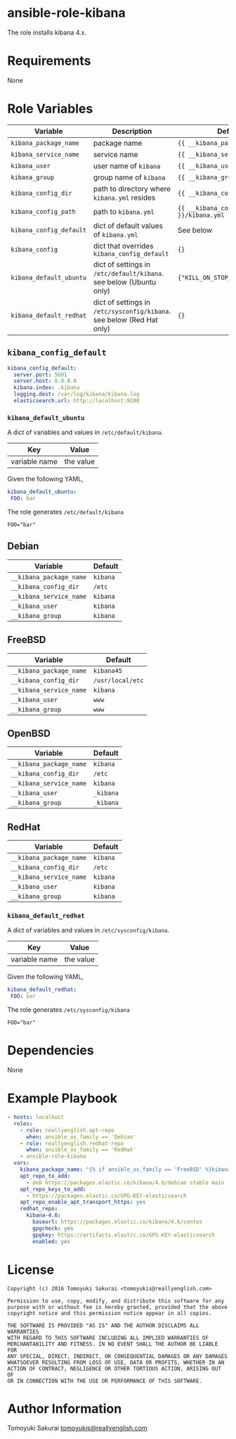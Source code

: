 # ansible-role-kibana

The role installs kibana 4.x.

# Requirements

None

# Role Variables

| Variable | Description | Default |
|----------|-------------|---------|
| `kibana_package_name` | package name | `{{ __kibana_package_name }}` |
| `kibana_service_name` | service name | `{{ __kibana_service_name }}` |
| `kibana_user` | user name of `kibana` | `{{ __kibana_user }}` |
| `kibana_group` | group name of `kibana` | `{{ __kibana_group }}` |
| `kibana_config_dir` | path to directory where `kibana.yml` resides | `{{ __kibana_config_dir }}` |
| `kibana_config_path` | path to `kibana.yml` | `{{ __kibana_config_dir }}/kibana.yml` |
| `kibana_config_default` | dict of default values of `kibana.yml` | See below |
| `kibana_config` | dict that overrides `kibana_config_default` | `{}` |
| `kibana_default_ubuntu` | dict of settings in `/etc/default/kibana`. see below (Ubuntu only) | `{"KILL_ON_STOP_TIMEOUT"=>"0"}` |
| `kibana_default_redhat` | dict of settings in `/etc/sysconfig/kibana`. see below (Red Hat only) | `{}` |

## `kibana_config_default`

```yaml
kibana_config_default:
  server.port: 5601
  server.host: 0.0.0.0
  kibana.index: .kibana
  logging.dest: /var/log/kibana/kibana.log
  elasticsearch.url: http://localhost:9200
```

### `kibana_default_ubuntu`

A dict of variables and values in `/etc/default/kibana`.

| Key | Value |
|-----|-------|
| variable name | the value |

Given the following YAML,

```yaml
kibana_default_ubuntu:
 FOO: bar
```

The role generates `/etc/default/kibana`

```
FOO="bar"
```

## Debian

| Variable | Default |
|----------|---------|
| `__kibana_package_name` | `kibana` |
| `__kibana_config_dir` | `/etc` |
| `__kibana_service_name` | `kibana` |
| `__kibana_user` | `kibana` |
| `__kibana_group` | `kibana` |

## FreeBSD

| Variable | Default |
|----------|---------|
| `__kibana_package_name` | `kibana45` |
| `__kibana_config_dir` | `/usr/local/etc` |
| `__kibana_service_name` | `kibana` |
| `__kibana_user` | `www` |
| `__kibana_group` | `www` |

## OpenBSD

| Variable | Default |
|----------|---------|
| `__kibana_package_name` | `kibana` |
| `__kibana_config_dir` | `/etc` |
| `__kibana_service_name` | `kibana` |
| `__kibana_user` | `_kibana` |
| `__kibana_group` | `_kibana` |

## RedHat

| Variable | Default |
|----------|---------|
| `__kibana_package_name` | `kibana` |
| `__kibana_config_dir` | `/etc` |
| `__kibana_service_name` | `kibana` |
| `__kibana_user` | `kibana` |
| `__kibana_group` | `kibana` |

### `kibana_default_redhat`

A dict of variables and values in `/etc/sysconfig/kibana`.

| Key | Value |
|-----|-------|
| variable name | the value |

Given the following YAML,

```yaml
kibana_default_redhat:
 FOO: bar
```

The role generates `/etc/sysconfig/kibana`

```
FOO="bar"
```

# Dependencies

None

# Example Playbook

```yaml
- hosts: localhost
  roles:
    - role: reallyenglish.apt-repo
      when: ansible_os_family == 'Debian'
    - role: reallyenglish.redhat-repo
      when: ansible_os_family == 'RedHat'
    - ansible-role-kibana
  vars:
    kibana_package_name: "{% if ansible_os_family == 'FreeBSD' %}kibana46{% else %}kibana{% endif %}"
    apt_repo_to_add:
      - deb https://packages.elastic.co/kibana/4.6/debian stable main
    apt_repo_keys_to_add:
      - https://packages.elastic.co/GPG-KEY-elasticsearch
    apt_repo_enable_apt_transport_https: yes
    redhat_repo:
      kibana-4.6:
        baseurl: https://packages.elastic.co/kibana/4.6/centos
        gpgcheck: yes
        gpgkey: https://artifacts.elastic.co/GPG-KEY-elasticsearch
        enabled: yes
```

# License

```
Copyright (c) 2016 Tomoyuki Sakurai <tomoyukis@reallyenglish.com>

Permission to use, copy, modify, and distribute this software for any
purpose with or without fee is hereby granted, provided that the above
copyright notice and this permission notice appear in all copies.

THE SOFTWARE IS PROVIDED "AS IS" AND THE AUTHOR DISCLAIMS ALL WARRANTIES
WITH REGARD TO THIS SOFTWARE INCLUDING ALL IMPLIED WARRANTIES OF
MERCHANTABILITY AND FITNESS. IN NO EVENT SHALL THE AUTHOR BE LIABLE FOR
ANY SPECIAL, DIRECT, INDIRECT, OR CONSEQUENTIAL DAMAGES OR ANY DAMAGES
WHATSOEVER RESULTING FROM LOSS OF USE, DATA OR PROFITS, WHETHER IN AN
ACTION OF CONTRACT, NEGLIGENCE OR OTHER TORTIOUS ACTION, ARISING OUT OF
OR IN CONNECTION WITH THE USE OR PERFORMANCE OF THIS SOFTWARE.
```

# Author Information

Tomoyuki Sakurai <tomoyukis@reallyenglish.com>
